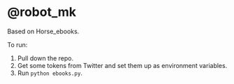 # @robot_mk

Based on Horse_ebooks.

To run:

1. Pull down the repo.
1. Get some tokens from Twitter and set them up as environment variables.
1. Run `python ebooks.py`.
